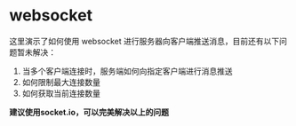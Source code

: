 # websocket

这里演示了如何使用 websocket 进行服务器向客户端推送消息，目前还有以下问题暂未解决：  

1. 当多个客户端连接时，服务端如何向指定客户端进行消息推送
2. 如何限制最大连接数量
3. 如何获取当前连接数量

**建议使用socket.io，可以完美解决以上的问题**